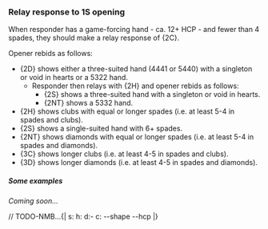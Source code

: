 ### <a name="Relay_response_to_1S_opening"> Relay response to 1S opening

When responder has a game-forcing hand - ca. 12+ HCP - and fewer than 4 spades, they should make a relay response of {2C}.

Opener rebids as follows:

- {2D} shows either a three-suited hand (4441 or 5440) with a singleton or void in hearts or a 5322 hand.
    - Responder then relays with {2H} and opener rebids as follows:
        - {2S} shows a three-suited hand with a singleton or void in hearts.
        - {2NT} shows a 5332 hand.
- {2H} shows clubs with equal or longer spades (i.e. at least 5-4 in spades and clubs).
- {2S} shows a single-suited hand with 6+ spades.
- {2NT} shows diamonds with equal or longer spades (i.e. at least 5-4 in spades and diamonds).
- {3C} shows longer clubs (i.e. at least 4-5 in spades and clubs).
- {3D} shows longer diamonds (i.e. at least 4-5 in spades and diamonds).

##### Some examples

_Coming soon..._

// TODO-NMB...{| s: h: d:- c: --shape --hcp |}
